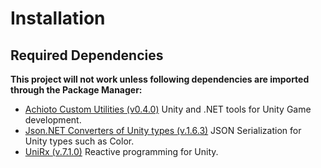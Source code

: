 # Installation
## Required Dependencies
**This project will not work unless following dependencies are imported through the Package Manager:**
- [Achioto Custom Utilities (v0.4.0)](https://github.com/AchimBunke/Unity_CustomUtilities.git) Unity and .NET tools for Unity Game development.
- [Json.NET Converters of Unity types (v.1.6.3)](https://github.com/applejag/Newtonsoft.Json-for-Unity.Converters.git#1.6.3) JSON Serialization for Unity types such as Color.
- [UniRx (v.7.1.0)](https://github.com/neuecc/UniRx.git?path=Assets/Plugins/UniRx/Scripts) Reactive programming for Unity.
